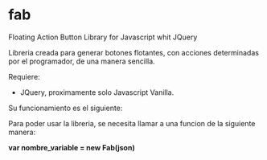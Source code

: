 # fab



Floating Action Button Library for Javascript whit JQuery 

Libreria creada para generar botones flotantes, con acciones determinadas por el programador, de una manera sencilla.

Requiere:
<ul>
 <li>JQuery, proximamente solo Javascript Vanilla.</li>
</ul>
Su funcionamiento es el siguiente:

Para poder usar la libreria, se necesita llamar a una funcion de la siguiente manera:

<b>var nombre_variable = new Fab(json)</b>
